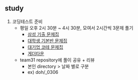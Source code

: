 ## study
1. 코딩테스트 준비
   - 평일 오후 2시 30분 ~ 4시 30분, 모여서 2시간씩 3문제 풀기
     - [삼성 기출 문제집](https://www.acmicpc.net/workbook/view/1152)
     - [대학생 기본반 문제집](https://www.acmicpc.net/workbook/view/2047)
     - [대기업 코테 문제집](https://www.acmicpc.net/workbook/view/8708)
     - [게더타운](https://app.gather.town/app/UPYJR8odMXsd3ei2/Jackpot)
   - team31 repository에 풀이 공유 + 리뷰
     - 본인 directory > 날짜 별로 구분
     - ex) doh/_0306